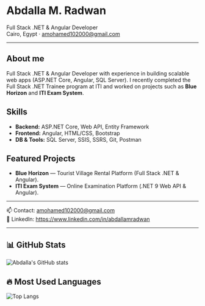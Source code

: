 # Abdalla M. Radwan
Full Stack .NET & Angular Developer  
Cairo, Egypt · amohamed102000@gmail.com

---

## About me
Full Stack .NET & Angular Developer with experience in building scalable web apps (ASP.NET Core, Angular, SQL Server). I recently completed the Full Stack .NET Trainee program at ITI and worked on projects such as **Blue Horizon** and **ITI Exam System**.

## Skills
- **Backend:** ASP.NET Core, Web API, Entity Framework
- **Frontend:** Angular, HTML/CSS, Bootstrap
- **DB & Tools:** SQL Server, SSIS, SSRS, Git, Postman

## Featured Projects
- **Blue Horizon** — Tourist Village Rental Platform (Full Stack .NET & Angular).  
- **ITI Exam System** — Online Examination Platform (.NET 9 Web API & Angular).

---

📫 Contact: amohamed102000@gmail.com  
🔗 LinkedIn: https://www.linkedin.com/in/abdallamradwan

---

## 📊 GitHub Stats
![Abdalla's GitHub stats](https://github-readme-stats.vercel.app/api?username=abdallamohamed&show_icons=true&theme=tokyonight)

## 🔥 Most Used Languages
![Top Langs](https://github-readme-stats.vercel.app/api/top-langs/?username=abdallamohamed&layout=compact&theme=tokyonight)


